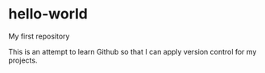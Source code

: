 # hello-world
My first repository

This is an attempt to learn Github so that I can apply version control for my projects.
